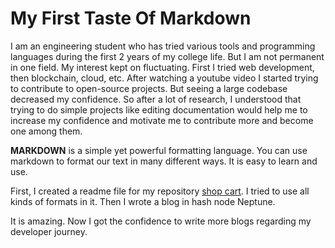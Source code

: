# My  First  Taste  Of  Markdown

I am an engineering student who has tried various tools and programming languages during the first 2 years of my college life. But I am not permanent in one field. My interest kept on fluctuating. First I tried web development, then blockchain, cloud, etc. After watching a youtube video I started trying to contribute to open-source projects. But seeing a large codebase decreased my confidence. So after a lot of research, I understood that trying to do simple projects like editing documentation would help me to increase my confidence and motivate me to contribute more and become one among them.

**MARKDOWN** is a simple yet powerful formatting language. You can use markdown to format our text in many different ways. It is easy to learn and use.

First, I created a readme file for my repository [shop cart](https://github.com/merwinmathew33/shoppingcart/edit/main/README.md). I tried to use all kinds of formats in it. Then I wrote a blog in hash node Neptune.

It is amazing. Now I got the confidence to write more blogs regarding my developer journey.
